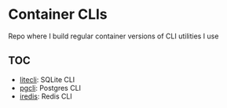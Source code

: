 # Container CLIs

Repo where I build regular container versions of CLI utilities I use

## TOC

- [litecli](./litecli/README.md): SQLite CLI
- [pgcli](./pgcli/README.md): Postgres CLI
- [iredis](./iredis/README.md): Redis CLI
